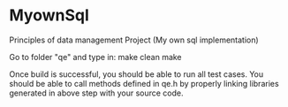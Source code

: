 # MyownSql
Principles of data management Project (My own sql implementation)

Go to folder "qe" and type in:
make clean
make

Once build is successful, you should be able to run all test cases.
You should be able to call methods defined in qe.h by properly linking libraries generated in above step with your source code.
